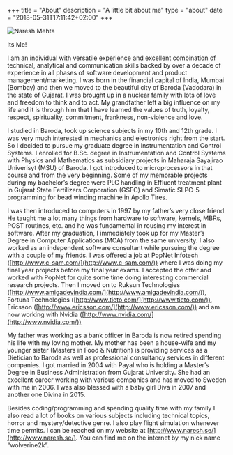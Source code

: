 +++
title = "About"
description = "A little bit about me"
type = "about"
date = "2018-05-31T17:11:42+02:00"
+++

![Naresh Mehta](https://i.imgur.com/ya6M0mi.jpg)

Its Me!

I am an individual with versatile experience and excellent combination of technical, analytical and communication skills backed by over a decade of experience in all phases of software development and product management/marketing. I was born in the financial capital of India, Mumbai (Bombay) and then we moved to the beautiful city of Baroda (Vadodara) in the state of Gujarat. I was brought up in a nuclear family with lots of love and freedom to think and to act. My grandfather left a big influence on my life and it is through him that I have learned the values of truth, loyalty, respect, spirituality, commitment, frankness, non-violence and love.

I studied in Baroda, took up science subjects in my 10th and 12th grade. I was very much interested in mechanics and electronics right from the start. So I decided to pursue my graduate degree in Instrumentation and Control Systems. I enrolled for B.Sc. degree in Instrumentation and Control Systems with Physics and Mathematics as subsidiary projects in Maharaja Sayajirao Univerisyt (MSU) of Baroda. I got introduced to microprocessors in that course and from the very beginning. Some of my memorable projects during my bachelor’s degree were PLC handling in Effluent treatment plant in Gujarat State Fertilizers Corporation (GSFC) and Simatic SLPC-5 programming for bead winding machine in Apollo Tires.

I was then introduced to computers in 1997 by my father’s very close friend. He taught me a lot many things from hardware to software, kernels, MBRs, POST routines, etc. and he was fundamental in rousing my interest in software. After my graduation, I immediately took up for my Master’s Degree in Computer Applications (MCA) from the same university. I also worked as an independent software consultant while pursuing the degree with a couple of my friends. I was offered a job at PopNet Infotech ([http://www.c-sam.com/](http://www.c-sam.com/)) where I was doing my final year projects before my final year exams. I accepted the offer and worked with PopNet for quite some time doing interesting commercial research projects. Then I moved on to Ruksun Technologies ([http://www.amigadevindia.com/](http://www.amigadevindia.com/)), Fortuna Technologies ([http://www.tieto.com/](http://www.tieto.com/)), Ericsson ([http://www.ericsson.com/](http://www.ericsson.com/)) and am now working with Nvidia ([http://www.nvidia.com/](http://www.nvidia.com/))

My father was working as a bank officer in Baroda is now retired spending his life with my loving mother. My mother has been a house-wife and my younger sister (Masters in Food & Nutrition) is providing services as a Dietician to Baroda as well as professional consultancy services in different companies. I got married in 2004 with Payal who is holding a Master’s Degree in Business Administration from Gujarat University. She had an excellent career working with various companies and has moved to Sweden with me in 2006. I was also blessed with a baby girl Diva in 2007 and another one Divina in 2015.

Besides coding/programming and spending quality time with my family I also read a lot of books on various subjects including technical topics, horror and mystery/detective genre. I also play flight simulation whenever time permits. I can be reached on my website at [http://www.naresh.se/](http://www.naresh.se/). You can find me on the internet by my nick name “wolverine2k”.



